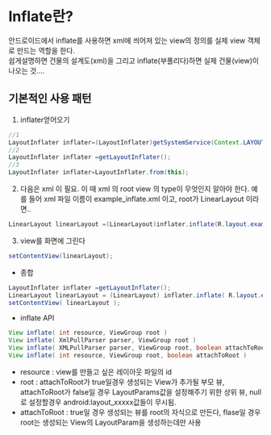 # Inflate란?
안드로이드에서 inflate를 사용하면 xml에 씌어져 있는 view의 정의를 실제 view 객체로 만드는 역할을 한다.  
쉽게설명하면 건물의 설계도(xml)을 그리고 inflate(부풀리다)하면 실제 건물(view)이 나오는 것....
## 기본적인 사용 패턴
1. inflater얻어오기
```java
//1
LayoutInflater inflater=(LayoutInflater)getSystemService(Context.LAYOUT_INFLATER_SERVICE);
//2
LayoutInflater inflater =getLayoutInflater();
//3
LayoutInflater inflater=LayoutInflater.from(this);
```
2. 다음은 xml 이 필요. 이 때 xml 의 root  view 의 type이 무엇인지 알아야 한다. 예를 들어 xml 파일 이름이 example_inflate.xml 이고, root가 LinearLayout 이라면..
```java
LinearLayout linearLayout =(LinearLayout)inflater.inflate(R.layout.example_inflate,null);
```
3. view를 화면에 그린다
```java
setContentView(linearLayout);
```
- 종합
```java
LayoutInflater inflater =getLayoutInflater();
LinearLayout linearLayout = (LinearLayout) inflater.inflate( R.layout.example_inflate, null );
setContentView( linearLayout );  
```
- inflate API
```java
View inflate( int resource, ViewGroup root )
View inflate( XmlPullParser parser, ViewGroup root )
View inflate( XMLPullParser parser, ViewGroup root, boolean attachToRoot )
View inflate( int resource, ViewGroup root, boolean attachToRoot )
```
- resource : view를 만들고 싶은 레이아웃 파일의 id
- root : attachToRoot가 true일경우 생성되는 View가 추가될 부모 뷰, attachToRoot가 false일 경우 LayoutParams값을 설정해주기 위한 상위 뷰, null로 설정할경우 android:layout_xxxxx값들이 무시됨.
- attachToRoot : true일 경우 생성되는 뷰를 root의 자식으로 만든다, flase일 경우 root는 생성되는 View의 LayoutParam을 생성하는데만 사용
